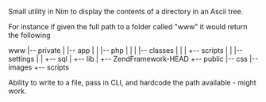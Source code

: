 Small utility in Nim to display the contents of a directory in an Ascii tree.

For instance if given the full path to a folder called "www" it would return the following

www
|-- private
|    |-- app 
|    |    |-- php
|    |    |    |-- classes
|    |    |    +-- scripts
|    |    |-- settings
|    |    +-- sql
|    +-- lib
|         +-- ZendFramework-HEAD
+-- public
    |-- css
    |-- images
    +-- scripts


Ability to write to a file, pass in CLI, and hardcode the path available - might work.

